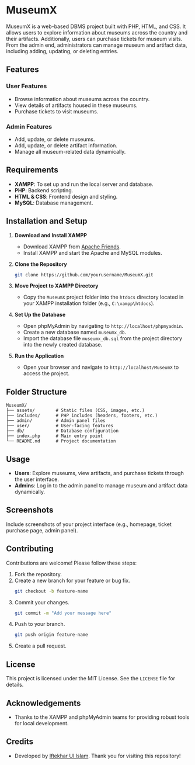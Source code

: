 # MuseumX

MuseumX is a web-based DBMS project built with PHP, HTML, and CSS. It allows users to explore information about museums across the country and their artifacts. Additionally, users can purchase tickets for museum visits. From the admin end, administrators can manage museum and artifact data, including adding, updating, or deleting entries.

## Features

### User Features
- Browse information about museums across the country.
- View details of artifacts housed in these museums.
- Purchase tickets to visit museums.

### Admin Features
- Add, update, or delete museums.
- Add, update, or delete artifact information.
- Manage all museum-related data dynamically.

## Requirements

- **XAMPP**: To set up and run the local server and database.
- **PHP**: Backend scripting.
- **HTML & CSS**: Frontend design and styling.
- **MySQL**: Database management.

## Installation and Setup

1. **Download and Install XAMPP**
   - Download XAMPP from [Apache Friends](https://www.apachefriends.org/index.html).
   - Install XAMPP and start the Apache and MySQL modules.

2. **Clone the Repository**
   ```bash
   git clone https://github.com/yourusername/MuseumX.git
   ```

3. **Move Project to XAMPP Directory**
   - Copy the `MuseumX` project folder into the `htdocs` directory located in your XAMPP installation folder (e.g., `C:\xampp\htdocs`).

4. **Set Up the Database**
   - Open phpMyAdmin by navigating to `http://localhost/phpmyadmin`.
   - Create a new database named `museumx_db`.
   - Import the database file `museumx_db.sql` from the project directory into the newly created database.

5. **Run the Application**
   - Open your browser and navigate to `http://localhost/MuseumX` to access the project.

## Folder Structure

```
MuseumX/
├── assets/        # Static files (CSS, images, etc.)
├── includes/      # PHP includes (headers, footers, etc.)
├── admin/         # Admin panel files
├── user/          # User-facing features
├── db/            # Database configuration
├── index.php      # Main entry point
└── README.md      # Project documentation
```

## Usage

- **Users**: Explore museums, view artifacts, and purchase tickets through the user interface.
- **Admins**: Log in to the admin panel to manage museum and artifact data dynamically.

## Screenshots
Include screenshots of your project interface (e.g., homepage, ticket purchase page, admin panel).

## Contributing

Contributions are welcome! Please follow these steps:

1. Fork the repository.
2. Create a new branch for your feature or bug fix.
   ```bash
   git checkout -b feature-name
   ```
3. Commit your changes.
   ```bash
   git commit -m "Add your message here"
   ```
4. Push to your branch.
   ```bash
   git push origin feature-name
   ```
5. Create a pull request.

## License

This project is licensed under the MIT License. See the `LICENSE` file for details.

## Acknowledgements

- Thanks to the XAMPP and phpMyAdmin teams for providing robust tools for local development.

## Credits

- Developed by [Iftekhar Ul Islam](https://github.com/iftekharifty12). Thank you for visiting this repository!

